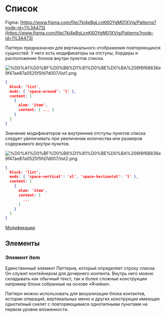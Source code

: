 # Список

Figma: [https://www.figma.com/file/7kl4eBgLcnK6OYgM01XVig/Patterns?node-id=1%3A473](https://www.figma.com/file/7kl4eBgLcnK6OYgM01XVig/Patterns?node-id=1%3A473)

Паттерн предназначен для вертикального отображения повторяющихся сущностей. У него есть модификаторы на отступы, бордеры и расположение блоков внутри пунктов списка.

![%D0%A1%D0%BF%D0%B8%D1%81%D0%BE%D0%BA%206f6f68836e9f47ae87a0525f5fd7d007/list1.png](list1.png)

```json
{
  block: 'list',
  mods: { 'space-around': 'l' },
  content: [
    {
      elem: 'item',
      content: [ ... ]
    }
  ]
}
```

Значение модификаторов на внутренние отступы пунктов списка следует увеличивать при увеличении количества или размеров содержимого внутри пунктов.

![%D0%A1%D0%BF%D0%B8%D1%81%D0%BE%D0%BA%206f6f68836e9f47ae87a0525f5fd7d007/list2.png](list2.png)

```json
{
  block: 'list',
  mods: { 'space-vertical': 'xl', 'space-horizontal': 'l' },
  content: [
    {
      elem: 'item',
      content: [
        ...
      ]
    }
  ]
}
```

[Модификации](%D0%A1%D0%BF%D0%B8%D1%81%D0%BE%D0%BA%206f6f68836e9f47ae87a0525f5fd7d007/%D0%9C%D0%BE%D0%B4%D0%B8%D1%84%D0%B8%D0%BA%D0%B0%D1%86%D0%B8%D0%B8%20c78aab118aa94944a205c877d6f2fa15.csv)

## Элементы

### Элемент item

Единственный элемент Паттерна, который определяет строку списка. Он служит контейнером для дочернего контента. Внутрь него можно складывать как обычный текст, так и более сложные конструкции например блоки собранные на основе «Ячейки».

Паттерн можно использовать для визуализации блока контактов, истории операций, вертикальных меню и других конструкции имеющих однотипный скелет с повторяющимися однотипными пунктами на первом уровне вложенности.